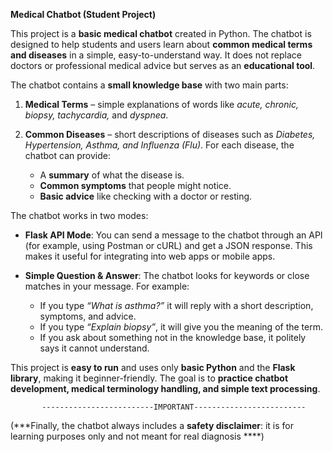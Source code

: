 
**Medical Chatbot (Student Project)**

This project is a **basic medical chatbot** created in Python. The chatbot is designed to help students and users learn about **common medical terms and diseases** in a simple, easy-to-understand way. It does not replace doctors or professional medical advice but serves as an **educational tool**.

The chatbot contains a **small knowledge base** with two main parts:

1. **Medical Terms** – simple explanations of words like *acute, chronic, biopsy, tachycardia,* and *dyspnea*.
2. **Common Diseases** – short descriptions of diseases such as *Diabetes, Hypertension, Asthma, and Influenza (Flu)*. For each disease, the chatbot can provide:

   * A **summary** of what the disease is.
   * **Common symptoms** that people might notice.
   * **Basic advice** like checking with a doctor or resting.

The chatbot works in two modes:

* **Flask API Mode**: You can send a message to the chatbot through an API (for example, using Postman or cURL) and get a JSON response. This makes it useful for integrating into web apps or mobile apps.
* **Simple Question & Answer**: The chatbot looks for keywords or close matches in your message. For example:

  * If you type *“What is asthma?”* it will reply with a short description, symptoms, and advice.
  * If you type *“Explain biopsy”*, it will give you the meaning of the term.
  * If you ask about something not in the knowledge base, it politely says it cannot understand.

This project is **easy to run** and uses only **basic Python** and the **Flask library**, making it beginner-friendly. The goal is to **practice chatbot development, medical terminology handling, and simple text processing**.

           -------------------------IMPORTANT-------------------------

(***Finally, the chatbot always includes a **safety disclaimer**: it is for learning purposes only and not meant for real diagnosis ****)
